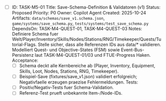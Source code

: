 - [ ] ID: TASK-M5-01
  Title: Save-Schema-Definition & Validatoren (v1)
  Status: Proposed
  Priority: P0
  Owner: Copilot Agent
  Created: 2025-10-24
  Artifacts: `data/schemas/save_v1.schema.json`, `game/systems/save_schema.py`, `tests/systems/test_save_schema.py`
  DependsOn: TASK-M4-QUEST-01, TASK-M4-QUEST-03
  Notes:
  Definiere Schema fuer Welt/Player/Inventory/Skills/Nodes/Stations/RNG/Timekeeper/Quests/Tutorial-Flags. Stelle sicher, dass alle Referenzen IDs aus data/* validieren.
  Modelliert Quest- und Objective-States (FSM) sowie Event-Bus-Persistenz laut TASK-M4-QUEST-01/03 und FTUE-Progress Haken.
  Acceptance:
  - [ ] Schema deckt alle Kernbereiche ab (Player, Inventory, Equipment, Skills, Loot, Nodes, Stations, RNG, Timekeeper).
  - [ ] Beispiel-Save (fixtures/save_v1.json) validiert erfolgreich; Negativfaelle erzeugen praezise Fehlermeldungen.
  Tests:
  - [ ] Positiv/Negativ-Tests fuer Schema-Validation.
  - [ ] Referenz-Test prueft unbekannte Item-/Node-IDs.
